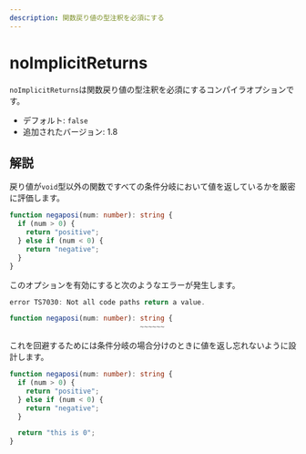 ```yaml
---
description: 関数戻り値の型注釈を必須にする
---
```


# noImplicitReturns

`noImplicitReturns`は関数戻り値の型注釈を必須にするコンパイラオプションです。

- デフォルト: `false`
- 追加されたバージョン: 1.8

## 解説

戻り値が`void`型以外の関数ですべての条件分岐において値を返しているかを厳密に評価します。

```typescript
function negaposi(num: number): string {
  if (num > 0) {
    return "positive";
  } else if (num < 0) {
    return "negative";
  }
}
```

このオプションを有効にすると次のようなエラーが発生します。

```typescript
error TS7030: Not all code paths return a value.

function negaposi(num: number): string {
                                ~~~~~~
```

これを回避するためには条件分岐の場合分けのときに値を返し忘れないように設計します。

```typescript
function negaposi(num: number): string {
  if (num > 0) {
    return "positive";
  } else if (num < 0) {
    return "negative";
  }

  return "this is 0";
}
```
